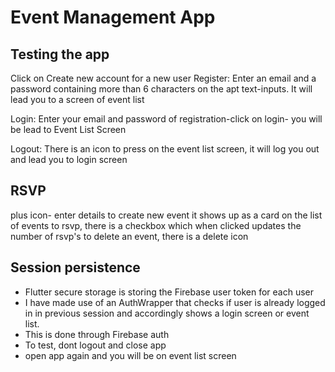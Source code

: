 # Event Management App
## Testing the app
Click on Create new account for a new user
Register: Enter an email and a password containing more than 6 characters on the apt text-inputs. 
It will lead you to a screen of event list

Login:
Enter your email and password of registration-click on login- you will be lead to Event List Screen

Logout:
There is an icon to press on the event list screen, it will log you out and lead you to login screen

## RSVP
plus icon- enter details to create new event
it shows up as a card on the list of events
to rsvp, there is a checkbox which when clicked updates the number of rsvp's 
to delete an event, there is a delete icon 
## Session persistence
- Flutter secure storage is storing the Firebase user token for each user
- I have made use of an AuthWrapper that checks if user is already logged in in previous session and accordingly shows a login screen or event list.
- This is done through Firebase auth
- To test, dont logout and close app
- open app again and you will be on event list screen

